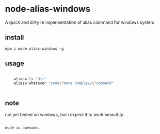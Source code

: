 # node-alias-windows

A quick and dirty re implementation of alias command for windows system.

## install

```npm i node-alias-windows -g```

## usage

```bash

    aliasw ls "dir"
    aliasw whatever "some\"more complex/\"command"
    

```

## note

not yet tested on windows, but i expect it to work smoothly.






                                                                        node is awesome.
